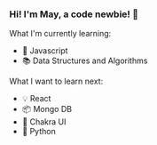 ### Hi! I'm May, a code newbie! :wave:

What I'm currently learning:
- :vertical_traffic_light: Javascript
- :books: Data Structures and Algorithms

What I want to learn next:
- :bulb: React
- :package: Mongo DB
- :crystal_ball: Chakra UI
- :snake: Python
